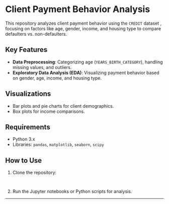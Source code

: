 

# Client Payment Behavior Analysis

This repository analyzes client payment behavior using the `CREDIT` dataset , focusing on factors like age, gender, income, and housing type to compare defaulters vs. non-defaulters.

## Key Features

- **Data Preprocessing**: Categorizing age (`YEARS_BIRTH_CATEGORY`), handling missing values, and outliers.
- **Exploratory Data Analysis (EDA)**: Visualizing payment behavior based on gender, age, income, and housing type.

## Visualizations
- Bar plots and pie charts for client demographics.
- Box plots for income comparisons.

## Requirements

- Python 3.x
- Libraries: `pandas`, `matplotlib`, `seaborn`, `scipy`

## How to Use

1. Clone the repository:
   ```bash
  
   ```

2. Run the Jupyter notebooks or Python scripts for analysis.

---

